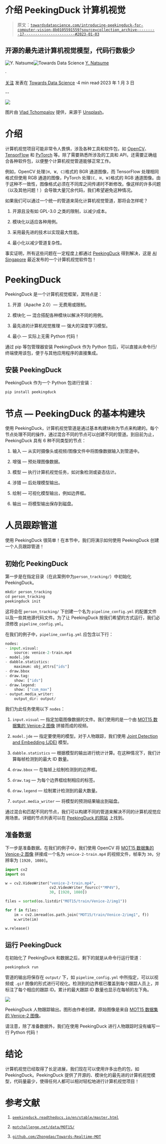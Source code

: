 # 介绍 PeekingDuck 计算机视觉

> 原文：[`towardsdatascience.com/introducing-peekingduck-for-computer-vision-8b0105591559?source=collection_archive---------17-----------------------#2023-01-03`](https://towardsdatascience.com/introducing-peekingduck-for-computer-vision-8b0105591559?source=collection_archive---------17-----------------------#2023-01-03)

## 开源的最先进计算机视觉模型，代码行数极少

[](https://medium.com/@natsunoyuki?source=post_page-----8b0105591559--------------------------------)![Y. Natsume](https://medium.com/@natsunoyuki?source=post_page-----8b0105591559--------------------------------)[](https://towardsdatascience.com/?source=post_page-----8b0105591559--------------------------------)![Towards Data Science](https://towardsdatascience.com/?source=post_page-----8b0105591559--------------------------------) [Y. Natsume](https://medium.com/@natsunoyuki?source=post_page-----8b0105591559--------------------------------)

·

[关注](https://medium.com/m/signin?actionUrl=https%3A%2F%2Fmedium.com%2F_%2Fsubscribe%2Fuser%2Fdab037034ffe&operation=register&redirect=https%3A%2F%2Ftowardsdatascience.com%2Fintroducing-peekingduck-for-computer-vision-8b0105591559&user=Y.+Natsume&userId=dab037034ffe&source=post_page-dab037034ffe----8b0105591559---------------------post_header-----------) 发表在 [Towards Data Science](https://towardsdatascience.com/?source=post_page-----8b0105591559--------------------------------) ·4 min read·2023 年 1 月 3 日[](https://medium.com/m/signin?actionUrl=https%3A%2F%2Fmedium.com%2F_%2Fvote%2Ftowards-data-science%2F8b0105591559&operation=register&redirect=https%3A%2F%2Ftowardsdatascience.com%2Fintroducing-peekingduck-for-computer-vision-8b0105591559&user=Y.+Natsume&userId=dab037034ffe&source=-----8b0105591559---------------------clap_footer-----------)

--

[](https://medium.com/m/signin?actionUrl=https%3A%2F%2Fmedium.com%2F_%2Fbookmark%2Fp%2F8b0105591559&operation=register&redirect=https%3A%2F%2Ftowardsdatascience.com%2Fintroducing-peekingduck-for-computer-vision-8b0105591559&source=-----8b0105591559---------------------bookmark_footer-----------)![](img/a5aec3707685a05c0409e2d70cd8f6a9.png)

图片由 [Vlad Tchompalov](https://unsplash.com/@tchompalov?utm_source=unsplash&utm_medium=referral&utm_content=creditCopyText) 提供，来源于 [Unsplash](https://unsplash.com/photos/wt5Y8VY_0bA?utm_source=unsplash&utm_medium=referral&utm_content=creditCopyText)。

# 介绍

计算机视觉项目可能非常令人畏惧，涉及各种工具和软件包，如 [OpenCV](https://opencv.org)、[TensorFlow](https://www.tensorflow.org) 和 [PyTorch](https://pytorch.org/vision/stable/index.html) 等。除了需要熟悉所涉及的工具和 API，还需要正确组合各种软件包，以便整个计算机视觉管道能够正常工作。

例如，OpenCV 处理`[H, W, C]`格式的 BGR 通道图像，而 TensorFlow 处理相同格式但使用 RGB 通道的图像，PyTorch 处理`[C, H, W]`格式的 RGB 通道图像。由于这种不一致性，图像格式必须在不同库之间传递时不断修改。像这样的许多问题（以及其他问题！）会导致大量冗余代码，我们希望避免这种情况。

如果我们可以通过一个统一的管道来简化计算机视觉管道，那将会怎样呢？

1.  开源且没有如 GPL-3.0 之类的限制，以减少成本。

1.  模块化以适应各种用例。

1.  采用最先进的技术以实现最大性能。

1.  最小化以减少管道复杂性。

事实证明，所有这些问题在一定程度上都通过 [PeekingDuck](https://github.com/aisingapore/PeekingDuck) 得到解决，这是 [AI Singapore](https://github.com/aisingapore) 最近发布的一个计算机视觉软件包！

# PeekingDuck

PeekingDuck 是一个计算机视觉框架，其特点是：

1.  开源（Apache 2.0）— 无费用或限制。

1.  模块化 — 混合搭配各种模块以解决不同的用例。

1.  最先进的计算机视觉推理 — 强大的深度学习模型。

1.  最小 — 实际上无需 Python 代码！

通过 pip 等包管理器安装 PeekingDuck 作为 Python 包后，可以直接从命令行/终端使用该包，便于与其他应用程序的直接集成。

## 安装 PeekingDuck

PeekingDuck 作为一个 Python 包进行安装：

```py
pip install peekingduck
```

# 节点 — PeekingDuck 的基本构建块

使用 PeekingDuck，计算机视觉管道是通过基本构建块称为节点来构建的。每个节点处理不同的操作，通过混合不同的节点可以创建不同的管道。到目前为止，PeekingDuck 具有 6 种不同类型的节点：

1.  输入 — 从实时摄像头或视频/图像文件中将图像数据输入到管道中。

1.  增强 — 预处理图像数据。

1.  模型 — 执行计算机视觉任务，如对象检测或姿态估计。

1.  涉猎 — 后处理模型输出。

1.  绘制 — 可视化模型输出，例如边界框。

1.  输出 — 将模型输出保存到磁盘。

# 人员跟踪管道

使用 PeekingDuck 很简单！在本节中，我们将演示如何使用 PeekingDuck 创建一个人员跟踪管道！

## 初始化 PeekingDuck

第一步是在指定目录（在此案例中为`person_tracking/`）中初始化 PeekingDuck。

```py
mkdir person_tracking
cd person_tracking
peekingduck init
```

这将会在 `person_tracking/` 下创建一个名为 `pipeline_config.yml` 的配置文件以及一些其他源代码文件。为了让 PeekingDuck 按我们希望的方式运行，我们必须修改 `pipeline_config.yml`。

在我们的例子中，`pipeline_config.yml` 应包含以下行：

```py
nodes:
- input.visual:
    source: venice-2-train.mp4
- model.jde
- dabble.statistics:
    maximum: obj_attrs["ids"]
- draw.bbox
- draw.tag:
    show: ["ids"]
- draw.legend:
    show: ["cum_max"]
- output.media_writer:               
    output_dir: output/
```

我们为此任务使用以下 `nodes`：

1.  `input.visual` — 指定加载图像数据的文件。我们使用的是一个由 [MOT15 数据集的 Venice-2 图像](https://motchallenge.net/data/MOT15/) 拼接而成的视频。

1.  `model.jde` — 指定要使用的模型。对于人物跟踪，我们使用 [Joint Detection and Embedding (JDE)](https://github.com/Zhongdao/Towards-Realtime-MOT) 模型。

1.  `dabble.statistics` — 根据模型的输出进行统计计算。在这种情况下，我们计算每帧检测到的最大 ID 数量。

1.  `draw.bbox` — 在每帧上绘制检测到的边界框。

1.  `draw.tag` — 为每个边界框绘制相应的标签。

1.  `draw.legend` — 绘制累计检测到的最大数量。

1.  `output.media_writer` — 将模型的预测结果输出到磁盘。

通过混合和匹配不同的节点，我们可以构建不同的管道来解决不同的计算机视觉应用场景。详细的节点列表可以在 [PeekingDuck 的网站](https://peekingduck.readthedocs.io/en/stable/nodes/input.html) 上找到。

## 准备数据

下一步是准备数据。在我们的例子中，我们使用 OpenCV 将 [MOT15 数据集的 Venice-2 图像](https://motchallenge.net/data/MOT15/) 拼接成一个名为 `venice-2-train.mp4` 的视频文件，帧率为 `30`，分辨率为 `[1920, 1080]`。

```py
import cv2
import os

w = cv2.VideoWriter("venice-2-train.mp4", 
                    cv2.VideoWriter_fourcc(*"MP4V"), 
                    30, [1920, 1080])

files = sorted(os.listdir("MOT15/train/Venice-2/img1"))

for f in files:
    im = cv2.imread(os.path.join("MOT15/train/Venice-2/img1", f))
    w.write(im)

w.release()
```

## 运行 PeekingDuck

在初始化了 PeekingDuck 和数据之后，剩下的就是从命令行运行管道：

```py
peekingduck run
```

管道的输出将保存在 `output/` 下，如 `pipeline_config.yml` 中所指定，可以以视频或 `.gif` 图像的形式进行可视化。检测到的边界框已覆盖到每个跟踪人员上，并标注了每个相应的跟踪 ID。累计的最大跟踪 ID 数量也显示在每帧的左下角。

![](img/fe5f0fe49c6bcc446bfb2fe238236788.png)

PeekingDuck 人物跟踪输出。图形由作者创建。原始图像是来自 [MOT15 数据集的 Venice-2 图像](https://motchallenge.net/data/MOT15/)。

请注意，除了准备数据外，我们在使用 PeekingDuck 进行人物跟踪时没有编写一行 Python 代码！

# 结论

计算机视觉已经取得了长足进展，我们现在可以使用许多出色的包，如 PeekingDuck。PeekingDuck 提供了开源的、模块化的最先进的计算机视觉模型，代码量最少，使得任何人都可以相对轻松地进行计算机视觉项目！

# 参考文献

1.  [`peekingduck.readthedocs.io/en/stable/master.html`](https://peekingduck.readthedocs.io/en/stable/master.html)

1.  [`motchallenge.net/data/MOT15/`](https://motchallenge.net/data/MOT15/)

1.  [`github.com/Zhongdao/Towards-Realtime-MOT`](https://github.com/Zhongdao/Towards-Realtime-MOT)
